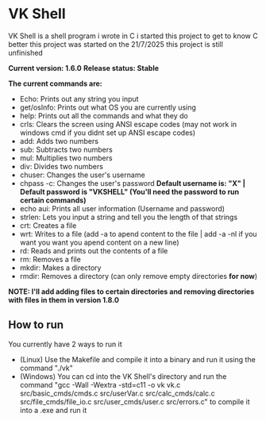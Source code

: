 # VK Shell
VK Shell is a shell program i wrote in C
i started this project to get to know C better
this project was started on the 21/7/2025
this project is still unfinished

**Current version: 1.6.0**
**Release status: Stable**

**The current commands are:**
* Echo: Prints out any string you input
* get/osInfo: Prints out what OS you are currently using
* help: Prints out all the commands and what they do
* crls: Clears the screen using ANSI escape codes (may not work in windows cmd if you didnt set up ANSI escape codes)
* add: Adds two numbers
* sub: Subtracts two numbers
* mul: Multiplies two numbers
* div: Divides two numbers
* chuser: Changes the user's username
* chpass -c: Changes the user's password
**Default username is: "X" | Default password is "VKSHELL" (You'll need the password to run certain commands)**
* echo aui: Prints all user information (Username and password)
* strlen: Lets you input a string and tell you the length of that strings
* crt: Creates a file
* wrt: Writes to a file (add -a to apend content to the file | add -a -nl if you want you want you apend content on a new line)
* rd: Reads and prints out the contents of a file
* rm: Removes a file
* mkdir: Makes a directory
* rmdir: Removes a directory (can only remove empty directories **for now**)

**NOTE: I'll add adding files to certain directories and removing directories with files in them in version 1.8.0**

## How to run
You currently have 2 ways to run it
* (Linux) Use the Makefile and compile it into a binary and run it using the command "./vk"
* (Windows) You can cd into the VK Shell's directory and run the command "gcc -Wall -Wextra -std=c11 -o vk vk.c src/basic_cmds/cmds.c src/userVar.c src/calc_cmds/calc.c  src/file_cmds/file_io.c  src/user_cmds/user.c src/errors.c" to compile it into a .exe and run it